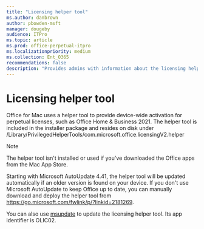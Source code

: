```yaml
---
title: "Licensing helper tool"
ms.author: danbrown
author: pbowden-msft
manager: dougeby
audience: ITPro
ms.topic: article
ms.prod: office-perpetual-itpro
ms.localizationpriority: medium
ms.collection: Ent_O365
recommendations: false
description: "Provides admins with information about the licensing helper tool and how to update it with msupdate or manually."
---
```


# Licensing helper tool

Office for Mac uses a helper tool to provide device-wide activation for perpetual licenses, such as Office Home & Business 2021. The helper tool is included in the installer package and resides on disk under /Library/PrivilegedHelperTools/com.microsoft.office.licensingV2.helper

> [!NOTE]
> The helper tool isn't installed or used if you've downloaded the Office apps from the Mac App Store.

Starting with Microsoft AutoUpdate 4.41, the helper tool will be updated automatically if an older version is found on your device. If you don't use Microsoft AutoUpdate to keep Office up to date, you can manually download and deploy the helper tool from https://go.microsoft.com/fwlink/p/?linkid=2181269.

You can also use [msupdate](update-office-for-mac-using-msupdate.md) to update the licensing helper tool. Its app identifier is OLIC02.
